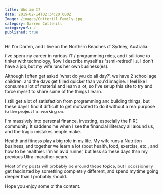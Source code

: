 ```yaml
---
title: Who am I?
date: 2019-02-14T02:34:20.000Z
Image: /images/Cotterill-Family.jpg
category: Darren Cotterill
categoryurl: /
published: true
---
```


Hi! I'm Darren, and I live on the Northern Beaches of Sydney, Australia.

I've spent my career in various IT / programming roles, and I still love to tinker with technology, Now I describe myself as 'semi-retired' i.e. I don't have a job, but my wife runs her own business(es).

Although I often get asked 'what do you do all day?', we have 2 school age children, and the days get filled quicker than you'd imagine. I feel like I consume a lot of material and learn a lot, so I've setup this site to try and force myself to share some of the things I learn.

I still get a lot of satisfaction from programming and building things, but these days I find it difficult to get motivated to do it without a real purpose to the project I'm working on.

I'm massively into personal finance, investing, especially the FIRE community. It saddens me when I see the financial illiteracy all around us, and the tragic mistakes people make.

Health and fitness play a big role in my life. My wife runs a Nutrition business, and together we learn a lot about health, food, exercise, etc., and how to be healthier. I'm an avid runner, but less so these days than my previous Ultra-marathon years.

Most of my posts will probably be around these topics, but I occasionally get fascinated by something completely different, and spend my time going deeper than I probably should.

Hope you enjoy some of the content.
